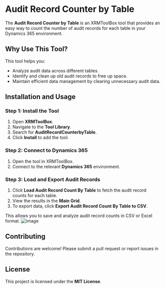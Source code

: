 # Audit Record Counter by Table

The **Audit Record Counter by Table** is an XRMToolBox tool that provides an easy way to count the number of audit records for each table in your Dynamics 365 environment.

## Why Use This Tool?

This tool helps you:
- Analyze audit data across different tables.
- Identify and clean up old audit records to free up space.
- Maintain efficient data management by clearing unnecessary audit data.

## Installation and Usage

### Step 1: Install the Tool
1. Open **XRMToolBox**.
2. Navigate to the **Tool Library**.
3. Search for **AuditRecordCounterbyTable**.
4. Click **Install** to add the tool.

### Step 2: Connect to Dynamics 365
1. Open the tool in XRMToolBox.
2. Connect to the relevant **Dynamics 365** environment.

### Step 3: Load and Export Audit Records
1. Click **Load Audit Record Count By Table** to fetch the audit record counts for each table.
2. View the results in the **Main Grid**.
3. To export data, click **Export Audit Record Count By Table to CSV**.

This allows you to save and analyze audit record counts in CSV or Excel format.
![image](https://github.com/user-attachments/assets/254c6243-adcf-496d-b48c-d2c07ac00078)

## Contributing
Contributions are welcome! Please submit a pull request or report issues in the repository.

## License
This project is licensed under the **MIT License**.

